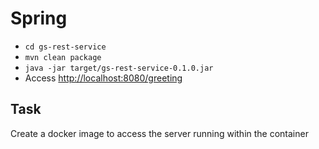 # Spring

* `cd gs-rest-service`
* `mvn clean package`
* `java -jar target/gs-rest-service-0.1.0.jar`
* Access <http://localhost:8080/greeting>

## Task

Create a docker image to access the server running within the container
